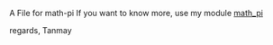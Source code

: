 A File for math-pi
If you want to know more, use my module [math_pi](https://pypi.org/project/math-pi/)

regards,
Tanmay